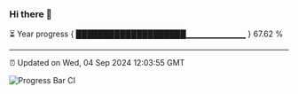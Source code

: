 ### Hi there 👋

⏳ Year progress { ████████████████████▁▁▁▁▁▁▁▁▁▁ } 67.62 %

---

⏰ Updated on Wed, 04 Sep 2024 12:03:55 GMT

![Progress Bar CI](https://github.com/EinsPommes/EinsPommes/blob/main/.github/workflows/main.yml)
